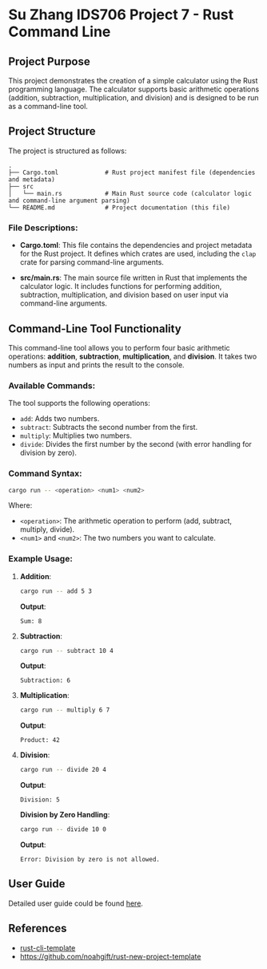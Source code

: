 # Su Zhang IDS706 Project 7 - Rust Command Line

## Project Purpose
This project demonstrates the creation of a simple calculator using the Rust programming language. The calculator supports basic arithmetic operations (addition, subtraction, multiplication, and division) and is designed to be run as a command-line tool. 

## Project Structure

The project is structured as follows:

```
.
├── Cargo.toml             # Rust project manifest file (dependencies and metadata)
├── src
│   └── main.rs            # Main Rust source code (calculator logic and command-line argument parsing)
└── README.md              # Project documentation (this file)

```

### File Descriptions:

- **Cargo.toml**: This file contains the dependencies and project metadata for the Rust project. It defines which crates are used, including the `clap` crate for parsing command-line arguments.
  
- **src/main.rs**: The main source file written in Rust that implements the calculator logic. It includes functions for performing addition, subtraction, multiplication, and division based on user input via command-line arguments.

## Command-Line Tool Functionality

This command-line tool allows you to perform four basic arithmetic operations: **addition**, **subtraction**, **multiplication**, and **division**. It takes two numbers as input and prints the result to the console.

### Available Commands:
The tool supports the following operations:
- `add`: Adds two numbers.
- `subtract`: Subtracts the second number from the first.
- `multiply`: Multiplies two numbers.
- `divide`: Divides the first number by the second (with error handling for division by zero).

### Command Syntax:

```bash
cargo run -- <operation> <num1> <num2>
```

Where:
- `<operation>`: The arithmetic operation to perform (add, subtract, multiply, divide).
- `<num1>` and `<num2>`: The two numbers you want to calculate.

### Example Usage:

1. **Addition**:
   ```bash
   cargo run -- add 5 3
   ```
   **Output**:
   ```
   Sum: 8
   ```

2. **Subtraction**:
   ```bash
   cargo run -- subtract 10 4
   ```
   **Output**:
   ```
   Subtraction: 6
   ```

3. **Multiplication**:
   ```bash
   cargo run -- multiply 6 7
   ```
   **Output**:
   ```
   Product: 42
   ```

4. **Division**:
   ```bash
   cargo run -- divide 20 4
   ```
   **Output**:
   ```
   Division: 5
   ```

   **Division by Zero Handling**:
   ```bash
   cargo run -- divide 10 0
   ```
   **Output**:
   ```
   Error: Division by zero is not allowed.
   ```

## User Guide
Detailed user guide could be found [here](https://github.com/nogibjj/Su_Zhang_IDS706_Week7/blob/main/user_guide.md).

## References

* [rust-cli-template](https://github.com/kbknapp/rust-cli-template)
* https://github.com/noahgift/rust-new-project-template